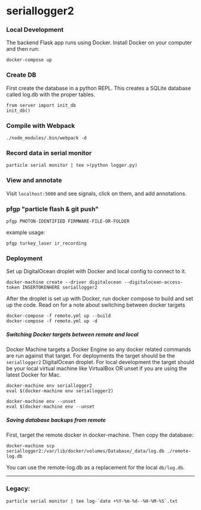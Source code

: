 # seriallogger2

### Local Development

The backend Flask app runs using Docker.  Install Docker on your computer and then run:

```
docker-compose up
```

### Create DB
First create the database in a python REPL.  This creates a SQLite database called log.db with the proper tables.
```
from server import init_db
init_db()
```

### Compile with Webpack
```
./node_modules/.bin/webpack -d
```

### Record data in serial monitor
```
particle serial monitor | tee >(python logger.py)
```

### View and annotate
Visit `localhost:5000` and see signals, click on them, and add annotations.

### pfgp "particle flash & git push"
```
pfgp PHOTON-IDENTIFIED FIRMWARE-FILE-OR-FOLDER
```

example usage:
```
pfgp turkey_laser ir_recording
```

### Deployment

Set up DigitalOcean droplet with Docker and local config to connect to it.
```
docker-machine create --driver digitalocean --digitalocean-access-token INSERTOKENHERE seriallogger2
```

After the droplet is set up with Docker, run docker compose to build and set up the code.  Read on for a note about switching between docker targets
```
docker-compose -f remote.yml up --build
docker-compose -f remote.yml up -d
```

##### Switching Docker targets between remote and local

Docker Machine targets a Docker Engine so any docker related commands are run against that target.  For deployments the target should be the `seriallogger2` DigitalOcean droplet.  For local development the target should be your local virtual machine like VirtualBox OR unset if you are using the latest Docker for Mac.

```
docker-machine env seriallogger2
eval $(docker-machine env seriallogger2)
```

```
docker-machine env --unset
eval $(docker-machine env --unset
```

##### Saving database backups from remote

First, target the remote docker in docker-machine.  Then copy the database:

```
docker-machine scp seriallogger2:/var/lib/docker/volumes/Database/_data/log.db ./remote-log.db
```

You can use the remote-log.db as a replacement for the local `db/log.db`.

---
### Legacy:
```
particle serial monitor | tee log-`date +%Y-%m-%d--%H-%M-%S`.txt
```
